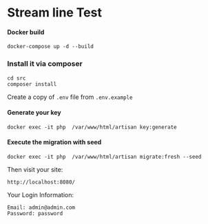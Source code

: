 # Stream line Test

#### Docker build

    docker-compose up -d --build

### Install it via composer

    cd src 
    composer install

Create a copy of `.env` file from `.env.example`


#### Generate your key

    docker exec -it php  /var/www/html/artisan key:generate

#### Execute the migration with seed
    docker exec -it php  /var/www/html/artisan migrate:fresh --seed


Then visit your site:

    http://localhost:8080/


Your Login Information:

    Email: admin@admin.com
    Password: password
